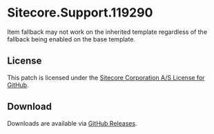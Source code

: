 # Sitecore.Support.119290
Item fallback may not work on the inherited template regardless of the fallback being enabled on the base template.

## License  
This patch is licensed under the [Sitecore Corporation A/S License for GitHub](https://github.com/sitecoresupport/Sitecore.Support.119290/blob/master/LICENSE).  

## Download  
Downloads are available via [GitHub Releases](https://github.com/sitecoresupport/Sitecore.Support.119290/releases).  
